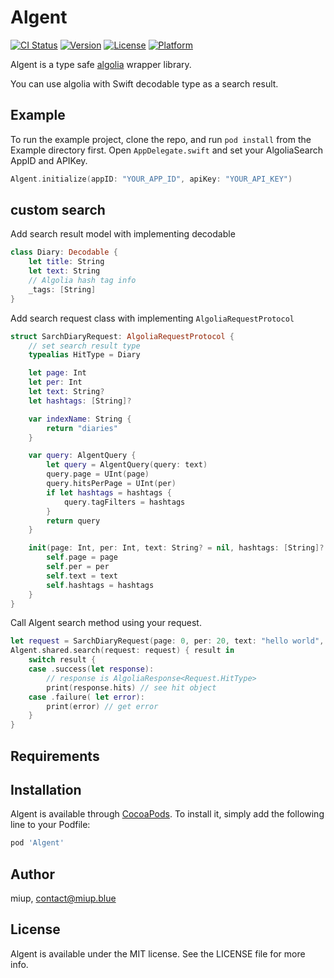# Algent

[![CI Status](http://img.shields.io/travis/miup/Algent.svg?style=flat)](https://travis-ci.org/miup/Algent)
[![Version](https://img.shields.io/cocoapods/v/Algent.svg?style=flat)](http://cocoapods.org/pods/Algent)
[![License](https://img.shields.io/cocoapods/l/Algent.svg?style=flat)](http://cocoapods.org/pods/Algent)
[![Platform](https://img.shields.io/cocoapods/p/Algent.svg?style=flat)](http://cocoapods.org/pods/Algent)

Algent is a type safe [algolia](https://algolia.com) wrapper library.

You can use algolia with Swift decodable type as a search result.

## Example

To run the example project, clone the repo, and run `pod install` from the Example directory first.
Open `AppDelegate.swift` and set your AlgoliaSearch AppID and APIKey.

```Swift
Algent.initialize(appID: "YOUR_APP_ID", apiKey: "YOUR_API_KEY")
```

## custom search

Add search result model with implementing decodable

```Swift
class Diary: Decodable {
    let title: String
    let text: String
    // Algolia hash tag info
    _tags: [String]
}
```

Add search request class with implementing `AlgoliaRequestProtocol`

```Swift
struct SarchDiaryRequest: AlgoliaRequestProtocol {
    // set search result type
    typealias HitType = Diary

    let page: Int
    let per: Int
    let text: String?
    let hashtags: [String]?

    var indexName: String {
        return "diaries"
    }

    var query: AlgentQuery {
        let query = AlgentQuery(query: text)
        query.page = UInt(page)
        query.hitsPerPage = UInt(per)
        if let hashtags = hashtags {
            query.tagFilters = hashtags
        }
        return query
    }

    init(page: Int, per: Int, text: String? = nil, hashtags: [String]? = nil) {
        self.page = page
        self.per = per
        self.text = text
        self.hashtags = hashtags
    }
}
```

Call Algent search method using your request.

```Swift
let request = SarchDiaryRequest(page: 0, per: 20, text: "hello world", hashtags: ["trip"])
Algent.shared.search(request: request) { result in
    switch result {
    case .success(let response):
        // response is AlgoliaResponse<Request.HitType>
        print(response.hits) // see hit object
    case .failure( let error):
        print(error) // get error
    }
}
```

## Requirements

## Installation

Algent is available through [CocoaPods](http://cocoapods.org). To install
it, simply add the following line to your Podfile:

```ruby
pod 'Algent'
```

## Author

miup, contact@miup.blue

## License

Algent is available under the MIT license. See the LICENSE file for more info.

